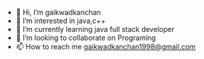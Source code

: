 - 👋 Hi, I’m gaikwadkanchan
- 👀 I’m interested in java,c++
- 🌱 I’m currently learning java full stack developer
- 💞️ I’m looking to collaborate on Programing
- 📫 How to reach me gaikwadkanchan1998@gmail.com

<!---
gaikwadkanchan/gaikwadkanchan is a ✨ special ✨ repository because its `README.md` (this file) appears on your GitHub profile.
You can click the Preview link to take a look at your changes.
--->
